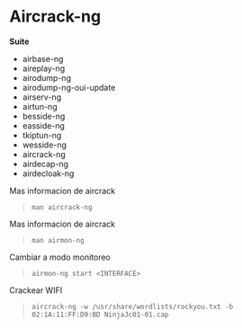 # Aircrack-ng

**Suite**
- airbase-ng
- aireplay-ng
- airodump-ng
- airodump-ng-oui-update
- airserv-ng
- airtun-ng
- besside-ng
- easside-ng
- tkiptun-ng
- wesside-ng
- aircrack-ng
- airdecap-ng
- airdecloak-ng

Mas informacion de aircrack
> `man aircrack-ng`

Mas informacion de aircrack
> `man airmon-ng`

Cambiar a modo monitoreo
> `airmon-ng start <INTERFACE>`

Crackear WIFI
> `aircrack-ng -w /usr/share/wordlists/rockyou.txt -b 02:1A:11:FF:D9:BD NinjaJc01-01.cap`